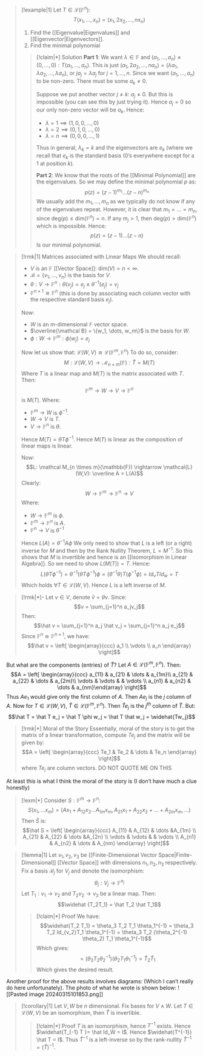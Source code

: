
>[!example|1] 
>Let $T \in \mathcal L (\mathbb{F}^n)$: $$T(x_1, \dots, x_n) = (x_1, 2x_2, \dots, nx_n)$$
> 1. Find the [[Eigenvalue|Eigenvalues]] and [[Eigenvector|Eigenvectors]]. 
> 2. Find the minimal polynomial
>
>>[!claim|*] Solution
>>**Part 1**: We want $\lambda \in \mathbb{F}$ and $(a_1, \dots , a_n) \ne (0, \dots, 0) : T(a_1, \dots, a_n)$. This is just $(a_1,2a_2,\dots, na_n) = (\lambda a_1, \lambda a_2, \dots, \lambda a_n)$, or $j a_j = \lambda a_j$ for $j = 1,\dots, n$. Since we want $(a_1, \dots ,a_n)$ to be non-zero. There must be some $a_k \ne 0$. 
>>
>>Suppose we put another vector $j \ne k$: $a_j \ne 0$. But this is impossible (you can see this by just trying it). Hence $a_j = 0$ so our only non-zero vector will be $a_k$. Hence:
>>- $\lambda = 1 \implies (1,0,0, \dots, 0)$
>>- $\lambda = 2 \implies (0,1,0, \dots, 0)$
>>- $\lambda = n \implies (0,0,0, \dots ,1)$
>>
>>Thus in general, $\lambda_k = k$ and the eigenvectors are $e_k$ (where we recall that $e_k$ is the standard basis (0’s everywhere except for a $1$ at position $k$).
>>
>>**Part 2**: We know that the roots of the [[Minimal Polynomial]] are the eigenvalues. So we may define the minimal polynomial $p$ as: $$p(z) = (z-1 )^{m_1}\dots (z - n)^{m_n}$$We usually add the $m_1, \dots, m_n$ as we typically do not know if any of the eigenvalues repeat. However, it is clear that $m_1 = \dots = m_n$, since $\text{deg}(p) \le \text{dim}(\mathbb{F}^n) = n$. If any $m_j > 1$, then $\text{deg}(p) > \text{dim}(\mathbb{F}^n)$ which is impossible. Hence: $$p(z) = (z-1)\dots(z-n)$$Is our minimal polynomial.

>[!rmk|1] Matrices associated with Linear Maps
>We should recall:
> - $V$ is an $\mathbb{F}$ [[Vector Space]]: $\text{dim}(V) = n < \infty$.
> - $\mathcal B = \{v_1, \dots ,v_n\}$ is the basis for $V$.
> - $\theta : V \rightarrow \mathbb{F}^n: \theta (v_j) = e_j \; \land \; \theta^{-1}(e_j) = v_j$
> - $\mathbb{F}^{n \times 1} \cong \mathbb{F}^n$ (this is done by associating each column vector with the respective standard basis $e_j$). 
> 
> Now:
> - $W$ is an $m$-dimensional $\mathbb{F}$ vector space.
> - $\overline{\mathcal B} = \{w_1, \dots, w_m\}$ is the basis for $W$.
> - $\phi : W \rightarrow \mathbb{F}^m: \phi (w_j) = e_j$
> 
> Now let us show that: $\mathcal{L}(W,V) \cong \mathcal{L}(\mathbb{F}^m,\mathbb{F}^n)$
> To do so, consider: $$M:\mathcal{L}(W,V) \rightarrow \mathcal M_{n \times m} (\mathbb{F}): \hat T = M(T)$$
> Where $T$ is a linear map and $M(T)$ is the matrix associated with $T$. Then: $$\mathbb{F}^m \rightarrow W \rightarrow V \rightarrow \mathbb{F}^n$$is $M(T)$. Where:
>  - $\mathbb{F}^m \rightarrow W$ is $\phi^{-1}$.
>  - $W \rightarrow V$ is $T$.
>  - $V \rightarrow \mathbb{F}^n$ is $\theta$.
> 
> Hence $M(T) = \theta T \phi^{-1}$. Hence $M(T)$ is linear as the composition of linear maps is linear.
> 
> Now: $$L: \mathcal M_{n \times m}(\mathbb{F}) \rightarrow \mathcal{L}(W,V): \overline A = L(A)$$
> Clearly: $$W \rightarrow \mathbb{F}^m \rightarrow \mathbb{F}^n \rightarrow V$$
> Where: 
> - $W \rightarrow \mathbb{F}^m$ is $\phi$.
> - $\mathbb{F}^m \rightarrow \mathbb{F}^n$ is $A$.
> - $\mathbb{F}^n \rightarrow V$ is $\theta^{-1}$
> 
> Hence $L(A) = \theta^{-1} A \phi$
> We only need to show that $L$ is a left (or a right) inverse for $M$ and then by the Rank Nullity Theorem, $L = M^{-1}$. So this shows that $M$ is invertible and hence is an [[Isomorphism in Linear Algebra]]. So we need to show $L(M(T)) = T$. Hence: $$L(\theta T \phi^{-1}) = \theta^{-1} (\theta T \phi^{-1})\phi = (\theta^{-1} \theta)T(\phi^{-1} \phi) = Id_v TId_w = T$$Which holds $\forall T \in \mathcal{L}(W,V)$. Hence $L$ is a left inverse of $M$.
> 

>[!rmk|*]- 
>Let $v \in V$, denote $\hat v = \theta v$. Since: $$v = \sum_{j=1}^n a_jv_j$$Then: $$\hat v = \sum_{j=1}^n a_j \hat v_j = \sum_{j=1}^n a_j e_j$$Since $\mathbb{F}^n \cong \mathbb{F}^{n \times 1}$, we have: $$\hat v = \left[ \begin{array}{ccc} a_1 \\ \vdots  \\ a_n  \end{array} \right]$$ 

But what are the components (entries) of $\hat T$?
Let $A \in \mathcal{L}(\mathbb{F}^m,\mathbb{F}^n)$. Then: $$A = \left[ \begin{array}{ccc} a_{11} & a_{21} & \dots & a_{1m}\\ a_{21} & a_{22} & \dots & a_{2m}\\ \vdots & \vdots &  & \vdots \\ a_{n1} & a_{n2} & \dots &  a_{nm}\end{array} \right]$$
Thus $Ae_1$ would give only the first column of $A$. Then $Ae_j$ is the $j$ column of $A$. Now for $T \in \mathcal{L}(W,V)$, $\hat T \in \mathcal{L}(\mathbb{F}^m,\mathbb{F}^n)$. Then $\hat T e_j$ is the $j^{th}$ column of $\hat T$. But: $$\hat T = \hat T e_j = \hat T \phi w_j = \hat T \hat w_j = \widehat{Tw_j}$$
>[!rmk|*] Moral of the Story
>Essentially, moral of the story is to get the matrix of a linear transformation, compute $Te_j$ and the matrix will be given by: $$A = \left[ \begin{array}{ccc} Te_1 & Te_2 & \dots & Te_n \end{array} \right]$$where $Te_j$ are column vectors.
>DO NOT QUOTE ME ON THIS

At least this is what I think the moral of the story is (I don’t have much a clue honestly)

>[!exm|*]
>Consider $S: \mathbb{F}^m \rightarrow \mathbb{F}^n$: $$S(x_1, \dots x_m) = (Ax_1 + A_{12}x_2 \dots A_{1m}x_m , A_{21} x_1 + A_{22} x_2 + \dots + A_{2m} x_m, \dots)$$
>Then $\hat S$ is: $$\hat S = \left[ \begin{array}{ccc} A_{11} & A_{12} & \dots &A_{1m} \\ A_{21} & A_{22} & \dots &A_{2n} \\ \vdots & \vdots &  & \vdots \\ A_{n1} & A_{n2} & \dots & A_{nm} \end{array} \right]$$

>[!lemma|1]
>Let $v_1, v_2, v_3$ be [[Finite-Dimensional Vector Space|Finite-Dimensional]] [[Vector Space]] with dimensions $n_1, n_2, n_3$ respectively. Fix a basis $\mathcal B_j$ for $V_j$ and denote the isomorphism: $$\theta_j : V_j \rightarrow \mathbb{F}^{n_j}$$Let $T_1: v_1 \rightarrow v_2$ and $T_2 v_2 \rightarrow v_3$ be a linear map. Then: $$\widehat {T_2T_1} = \hat T_2 \hat T_1$$
>
>>[!claim|*] Proof
>>We have: $$\widehat{T_2 T_1} = \theta_3 T_2 T_1 \theta_1^{-1} = \theta_3 T_2 Id_{v_2}T_1 \theta_1^{-1} = \theta_3 T_2 (\theta_2^{-1} \theta_2) T_1 \theta_1^{-1}$$
>>Which gives: $$= (\theta_3 T_2 \theta_2^{-1})(\theta_2 T_1 \theta_1^{-1}) = \hat T_2 \hat T_1$$
>>Which gives the desired result.

Another proof for the above results involves diagrams: (Which I can’t really do here unfortunately). The photo of what he wrote is shown below:
![[Pasted image 20240315101853.png]]

>[!corollary|1]
>Let $V,W$ be $n$ dimensional. Fix bases for $V \; \land \; W$. Let $T \in \mathcal{L}(W,V)$ be an isomorphism, then $\hat T$ is invertible. 
>>[!claim|*] Proof
>>$T$ is an isomorphism, hence $T^{-1}$ exists. Hence $\widehat{T_{-1} T }= \hat Id_W = I$. Hence $\widehat{T^{-1}} \hat T = I$. Thus $\widehat T^{-1}$ is a left-inverse so by the rank-nullity $\widehat T^{-1}= (\hat T)^{-1}$.














